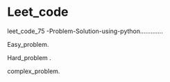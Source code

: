 # Leet_code
leet_code_75 -Problem-Solution-using-python.............

Easy_problem.

Hard_problem .

complex_problem.
